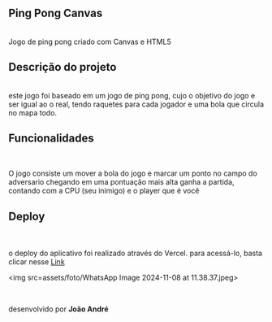 ## Ping Pong Canvas ##
<br>
 Jogo de ping pong criado com Canvas e HTML5

## Descrição do projeto ##
<br>
este jogo foi baseado em um jogo de ping pong, cujo o objetivo do jogo e ser igual ao o real, tendo raquetes para cada jogador e uma bola que circula no mapa todo.

## Funcionalidades ##
<br>
<P>O jogo consiste um mover a bola do jogo e marcar um ponto no campo do adversario chegando em uma pontuação mais alta ganha a partida, contando com a CPU (seu inimigo) e o player que é você</P>

## Deploy ##
<br>
<br>
o deploy do aplicativo foi realizado através do Vercel. para acessá-lo, basta clicar nesse <a href="https://vercel.com/jota774s-projects/jogopingpong/BCVJ69E7J6FiPNLWtUDsYiLVeHSf" target="_blank"> Link </a>

<img src=assets/foto/WhatsApp Image 2024-11-08 at 11.38.37.jpeg>

<br>

desenvolvido por **João André**
